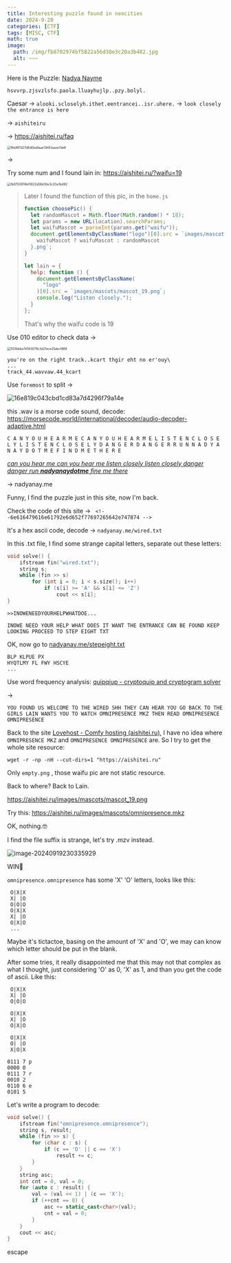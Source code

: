 ```yaml
---
title: Interesting puzzle found in neocities
date: 2024-9-20
categories: [CTF]
tags: [MISC, CTF]
math: true
image:
  path: /img/fb8702974bf5822a56d30e3c20a3b482.jpg
  alt: ~~~
---
```


Here is the Puzzle: [Nadya Nayme](https://nadyanay.me/ctf)

`hsvvrp.zjsvzlsfo.paola.lluayhujlp..pzy.bolyl.`

Caesar → `alooki.scloselyh.ithet.eentrancei..isr.uhere.` → `look closely the entrance is here`

→ `aishiteiru`

→ https://aishitei.ru/faq

<img src="https://raw.githubusercontent.com/Akejyo/imageForBlog/master/img/9fa997d27d8d0ba9aae7df83aaee7de8.png" alt="9fa997d27d8d0ba9aae7df83aaee7de8" style="zoom:50%;" />

→

Try some num and I found lain in: https://aishitei.ru/?waifu=19

<img src="https://raw.githubusercontent.com/Akejyo/imageForBlog/master/img/fb8702974bf5822a56d30e3c20a3b482.jpg" alt="fb8702974bf5822a56d30e3c20a3b482" style="zoom:50%;" />

> Later I found the function of this pic, in the `home.js`
>
> ```js
> function choosePic() {
>   let randomMascot = Math.floor(Math.random() * 18);
>   let params = new URL(location).searchParams;
>   let waifuMascot = parseInt(params.get("waifu"));
>   document.getElementsByClassName("logo")[0].src = `images/mascots/mascot_${
>     waifuMascot ? waifuMascot : randomMascot
>   }.png`;
> }
>
> let lain = {
>   help: function () {
>     document.getElementsByClassName(
>       "logo"
>     )[0].src = `images/mascots/mascot_19.png`;
>     console.log("Listen closely.");
>   }
> };
> ```
>
> That's why the waifu code is 19

Use 010 editor to check data →

<img src="https://raw.githubusercontent.com/Akejyo/imageForBlog/master/img/503bbba7e593079c3d21ece25abcf869.png" alt="503bbba7e593079c3d21ece25abcf869" style="zoom:50%;" />

```
you're on the right track..kcart thgir eht no er'ouy\
...
track_44.wavvaw.44_kcart
```

Use `foremost` to split →

![16e819c043cbd1cd83a7d4296f79a14e](https://raw.githubusercontent.com/Akejyo/imageForBlog/master/img/16e819c043cbd1cd83a7d4296f79a14e.png)

this .wav is a morse code sound, decode: https://morsecode.world/international/decoder/audio-decoder-adaptive.html

```
C A N Y O U H E A R M E C A N Y O U H E A R M E L I S T E N C L O S E L Y L I S T E N C L O S E L Y D A N G E R D A N G E R R U N N A D Y A N A Y D O T M E F I N D M E T H E R E
```

<u>_can you hear me can you hear me listen closely listen closely danger danger run **nadyanaydotme** fine me there_</u>

→ nadyanay.me

Funny, I find the puzzle just in this site, now I'm back.

Check the code of this site → ` <!--6e616479616e61792e6d652f77697265642e747874 -->`

It's a hex ascii code, decode → `nadyanay.me/wired.txt`

In this .txt file, I find some strange capital letters, separate out these letters:

```c++
void solve() {
    ifstream fin("wired.txt");
    string s;
    while (fin >> s)
        for (int i = 0; i < s.size(); i++)
            if (s[i] >= 'A' && s[i] <= 'Z')
                cout << s[i];
}
```

```
>>INOWENEEDYOURHELPWHATDOE...

INOWE NEED YOUR HELP WHAT DOES IT WANT THE ENTRANCE CAN BE FOUND KEEP LOOKING PROCEED TO STEP EIGHT TXT
```

OK, now go to [nadyanay.me/stepeight.txt](https://nadyanay.me/stepeight.txt)

```
BLP KLPUE PX
HYQTLMY FL FWY HSCYE
...
```

Use word frequency analysis: [quipqiup - cryptoquip and cryptogram solver](https://quipqiup.com/)

→

```
YOU FOUND US WELCOME TO THE WIRED SHH THEY CAN HEAR YOU GO BACK TO THE GIRLS LAIN WANTS YOU TO WATCH OMNIPRESENCE MKZ THEN READ OMNIPRESENCE OMNIPRESENCE
```

Back to the site [Lovehost - Comfy hosting (aishitei.ru)](https://aishitei.ru/?waifu=19), I have no idea where `OMNIPRESENCE MKZ` and `OMNIPRESENCE OMNIPRESENCE` are. So I try to get the whole site resource:

```shell
wget -r -np -nH --cut-dirs=1 "https://aishitei.ru"
```

Only `empty.png` , those waifu pic are not static resource.

Back to where? Back to Lain.

https://aishitei.ru/images/mascots/mascot_19.png

Try this: https://aishitei.ru/images/mascots/omnipresence.mkz

OK, nothing.🤓

I find the file suffix is strange, let's try .mzv instead.

![image-20240919230335929](https://raw.githubusercontent.com/Akejyo/imageForBlog/master/img/image-20240919230335929.png)

WIN🎉

`omnipresence.omnipresence` has some 'X' 'O' letters, looks like this:

```
 O|X|X
 X| |O
 O|O|O
 O|X|X
 X| |O
 O|X|O
 ...
```

Maybe it's tictactoe, basing on the amount of 'X' and 'O', we may can know which letter should be put in the blank.

After some tries, it really disappointed me that this may not that complex as what I thought, just considering 'O' as 0, 'X' as 1, and than you get the code of ascii. Like this:

```
 O|X|X
 X| |O
 O|O|O

 O|X|X
 X| |O
 O|X|O

 O|X|X
 O| |O
 X|O|X
```

```
0111 7 p
0000 0
0111 7 r
0010 2
0110 6 e
0101 5
```

Let's write a program to decode:

```c++
void solve() {
    ifstream fin("omnipresence.omnipresence");
    string s, result;
    while (fin >> s) {
        for (char c : s) {
            if (c == 'O' || c == 'X')
                result += c;
        }
    }
    string asc;
    int cnt = 0, val = 0;
    for (auto c : result) {
        val = (val << 1) | (c == 'X');
        if (++cnt == 8) {
            asc += static_cast<char>(val);
            cnt = val = 0;
        }
    }
    cout << asc;
}
```

escape
